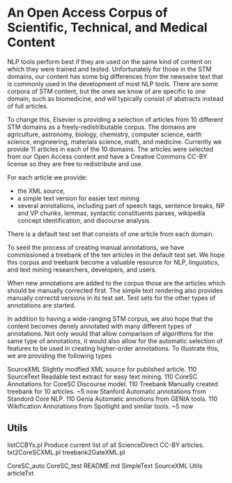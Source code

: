 # An Open Access Corpus of Scientific, Technical, and Medical Content

NLP tools perform best if they are used on the same kind of content
on which they were trained and tested. Unfortunately for those in
the STM domains, our content has some big differences from the
newswire text that is commonly used in the development of most NLP
tools. There are some corpora of STM content, but the ones we know of
are specific to one domain, such as biomedicine, and will typically
consist of abstracts instead of full articles.

To change this, Elsevier is providing a selection of articles from
10 different STM domains as a freely-redistributable corpus. The
domains are agriculture, astronomy, biology, chemistry, computer science,
earth science, engineering, materials science, math, and medicine.
Currently we provide 11 articles in each of the 10 domains. The articles
were selected from our Open Access content and have a Creative Commons
CC-BY license so they are free to redistribute and use.

For each article we provide:
* the XML source,
* a simple text version for easier text mining
* several annotations, including part of speech tags, sentence breaks, NP
and VP chunks, lemmas, syntactic constituents parses, wikipedia concept identification, and discourse analysis.

There is a default test set that consists of one article from each domain.

To seed the process of creating manual annotations, we have
commissioned a treebank of the ten articles in the default test
set.  We hope this corpus and treebank become a valuable resource
for NLP, linguistics, and text mining researchers, developers, and
users.

When new annotations are added to the corpus those are the articles
which should be manually corrected first.  The simple text rendering
also provides manually correctd versions in its test set.  Test
sets for the other types of annotations are started.

In addition to having a wide-ranging STM corpus, we also hope that
the content becomes denely annotated with many different types of
annotations.  Not only would that allow comparison of algorithms
for the same type of annotations, it would also allow for the
automatic selection of features to be used in creating higher-order
annotations. To illustrate this, we are providing the following types



SourceXML	Slightly modfied XML source for published article.    110
SourceText	Readable text extract for easy text mining.           110
CoreSC		Annotations for CoreSC Discourse model.               110
Treebank	Manually created treebank for 10 articles.            ~5 now
Stanford	Automatic annotations from Standord Core NLP.         110
Genia		Automatic annotions from GENIA tools.                 110
Wikification	Annotations from Spotlight and similar tools.         ~5 now


Utils
-----
listCCBYs.pl	Produce current list of all ScienceDirect CC-BY articles.
txt2CoreSCXML.pl
treebank2GateXML.pl



CoreSC_auto
CoreSC_test
README.md
SimpleText
SourceXML
Utils
articleTxt
